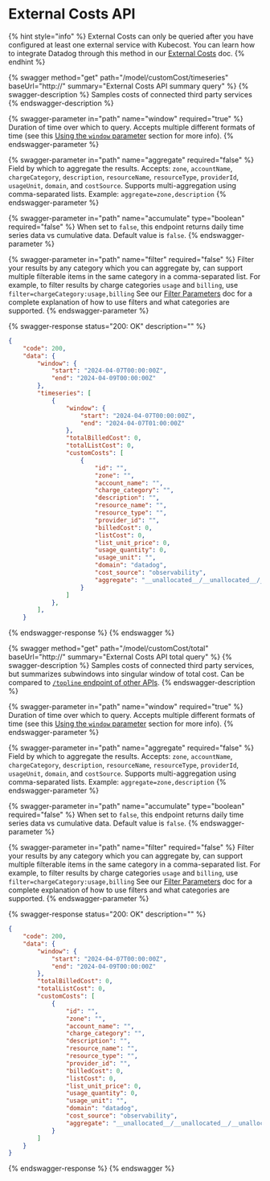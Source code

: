 # External Costs API

{% hint style="info" %}
External Costs can only be queried after you have configured at least one external service with Kubecost. You can learn how to integrate Datadog through this method in our [External Costs](/using-kubecost/navigating-the-kubecost-ui/external-costs.md#enabling-external-costs) doc.
{% endhint %}

{% swagger method="get" path="/model/customCost/timeseries" baseUrl="http://<your-kubecost-address>" summary="External Costs API summary query" %}
{% swagger-description %}
Samples costs of connected third party services
{% endswagger-description %}

{% swagger-parameter in="path" name="window" required="true" %}
Duration of time over which to query. Accepts multiple different formats of time (see this [Using the `window` parameter](/apis/apis-overview.md#using-the-window-parameter) section for more info).
{% endswagger-parameter %}

{% swagger-parameter in="path" name="aggregate" required="false" %}
Field by which to aggregate the results. Accepts: `zone`, `accountName`, `chargeCategory`, `description`, `resourceName`, `resourceType`, `providerId`, `usageUnit`, `domain`, and `costSource`. Supports multi-aggregation using comma-separated lists. Example: `aggregate=zone,description`
{% endswagger-parameter %}

{% swagger-parameter in="path" name="accumulate" type="boolean" required="false" %}
When set to `false`, this endpoint returns daily time series data vs cumulative data. Default value is `false`.
{% endswagger-parameter %}

{% swagger-parameter in="path" name="filter" required="false" %}
Filter your results by any category which you can aggregate by, can support multiple filterable items in the same category in a comma-separated list. For example, to filter results by charge categories `usage` and `billing`, use `filter=chargeCategory:usage,billing` See our [Filter Parameters](/apis/filters-api.md) doc for a complete explanation of how to use filters and what categories are supported.
{% endswagger-parameter %}

{% swagger-response status="200: OK" description="" %}
```json
{
    "code": 200,
    "data": {
        "window": {
            "start": "2024-04-07T00:00:00Z",
            "end": "2024-04-09T00:00:00Z"
        },
        "timeseries": [
            {
                "window": {
                    "start": "2024-04-07T00:00:00Z",
                    "end": "2024-04-07T01:00:00Z"
                },
                "totalBilledCost": 0,
                "totalListCost": 0,
                "customCosts": [
                    {
                        "id": "",
                        "zone": "",
                        "account_name": "",
                        "charge_category": "",
                        "description": "",
                        "resource_name": "",
                        "resource_type": "",
                        "provider_id": "",
                        "billedCost": 0,
                        "listCost": 0,
                        "list_unit_price": 0,
                        "usage_quantity": 0,
                        "usage_unit": "",
                        "domain": "datadog",
                        "cost_source": "observability",
                        "aggregate": "__unallocated__/__unallocated__/__unallocated__/__unallocated__/__unallocated__/__unallocated__/__unallocated__/__unallocated__/datadog/observability"
                    }
                ]
            },
        ],
    }
```
{% endswagger-response %}
{% endswagger %}

{% swagger method="get" path="/model/customCost/total" baseUrl="http://<your-kubecost-address>" summary="External Costs API total query" %}
{% swagger-description %}
Samples costs of connected third party services, but summarizes subwindows into singular window of total cost. Can be compared to [`/topline` endpoint of other APIs](/apis/apis-overview.md#using-the-topline-endpoint-to-summarize-costs).
{% endswagger-description %}

{% swagger-parameter in="path" name="window" required="true" %}
Duration of time over which to query. Accepts multiple different formats of time (see this [Using the `window` parameter](/apis/apis-overview.md#using-the-window-parameter) section for more info).
{% endswagger-parameter %}

{% swagger-parameter in="path" name="aggregate" required="false" %}
Field by which to aggregate the results. Accepts: `zone`, `accountName`, `chargeCategory`, `description`, `resourceName`, `resourceType`, `providerId`, `usageUnit`, `domain`, and `costSource`. Supports multi-aggregation using comma-separated lists. Example: `aggregate=zone,description`
{% endswagger-parameter %}

{% swagger-parameter in="path" name="accumulate" type="boolean" required="false" %}
When set to `false`, this endpoint returns daily time series data vs cumulative data. Default value is `false`.
{% endswagger-parameter %}

{% swagger-parameter in="path" name="filter" required="false" %}
Filter your results by any category which you can aggregate by, can support multiple filterable items in the same category in a comma-separated list. For example, to filter results by charge categories `usage` and `billing`, use `filter=chargeCategory:usage,billing` See our [Filter Parameters](/apis/filters-api.md) doc for a complete explanation of how to use filters and what categories are supported.
{% endswagger-parameter %}

{% swagger-response status="200: OK" description="" %}
```json
{
    "code": 200,
    "data": {
        "window": {
            "start": "2024-04-07T00:00:00Z",
            "end": "2024-04-09T00:00:00Z"
        },
        "totalBilledCost": 0,
        "totalListCost": 0,
        "customCosts": [
            {
                "id": "",
                "zone": "",
                "account_name": "",
                "charge_category": "",
                "description": "",
                "resource_name": "",
                "resource_type": "",
                "provider_id": "",
                "billedCost": 0,
                "listCost": 0,
                "list_unit_price": 0,
                "usage_quantity": 0,
                "usage_unit": "",
                "domain": "datadog",
                "cost_source": "observability",
                "aggregate": "__unallocated__/__unallocated__/__unallocated__/__unallocated__/__unallocated__/__unallocated__/__unallocated__/__unallocated__/datadog/observability"
            }
        ]
    }
}
```
{% endswagger-response %}
{% endswagger %}